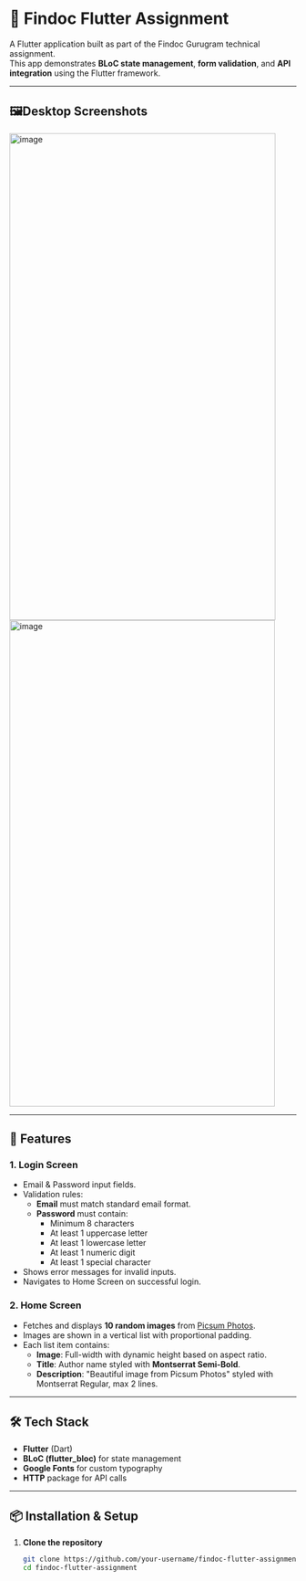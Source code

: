 # 📱 Findoc Flutter Assignment

A Flutter application built as part of the Findoc Gurugram technical assignment.  
This app demonstrates **BLoC state management**, **form validation**, and **API integration** using the Flutter framework.

---

## 🖼️Desktop Screenshots
<img width="467" height="853" alt="image" src="https://github.com/user-attachments/assets/5538ac91-845f-4dbb-97c1-0ce19344620b" />

<img width="466" height="852" alt="image" src="https://github.com/user-attachments/assets/cbdd4284-bb9f-4618-87c1-2275aeda8fc9" />

---

## 🚀 Features

### 1. **Login Screen**
- Email & Password input fields.
- Validation rules:
  - **Email** must match standard email format.
  - **Password** must contain:
    - Minimum 8 characters
    - At least 1 uppercase letter
    - At least 1 lowercase letter
    - At least 1 numeric digit
    - At least 1 special character
- Shows error messages for invalid inputs.
- Navigates to Home Screen on successful login.

### 2. **Home Screen**
- Fetches and displays **10 random images** from [Picsum Photos](https://picsum.photos/).
- Images are shown in a vertical list with proportional padding.
- Each list item contains:
  - **Image**: Full-width with dynamic height based on aspect ratio.
  - **Title**: Author name styled with **Montserrat Semi-Bold**.
  - **Description**: "Beautiful image from Picsum Photos" styled with Montserrat Regular, max 2 lines.

---

## 🛠 Tech Stack
- **Flutter** (Dart)
- **BLoC (flutter_bloc)** for state management
- **Google Fonts** for custom typography
- **HTTP** package for API calls

---

## 📦 Installation & Setup

1. **Clone the repository**
   ```bash
   git clone https://github.com/your-username/findoc-flutter-assignment.git
   cd findoc-flutter-assignment

